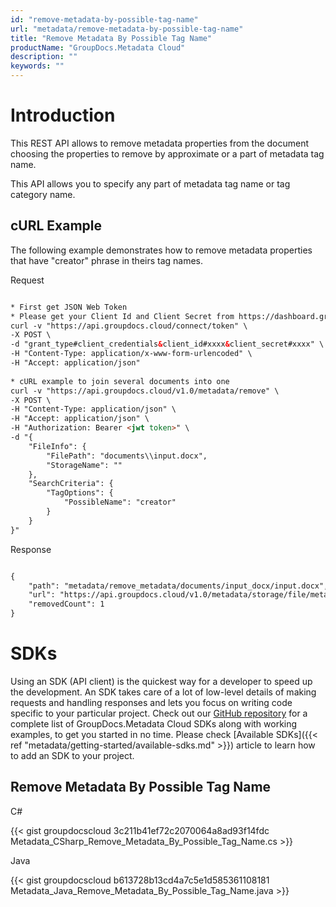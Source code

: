 ```yaml
---
id: "remove-metadata-by-possible-tag-name"
url: "metadata/remove-metadata-by-possible-tag-name"
title: "Remove Metadata By Possible Tag Name"
productName: "GroupDocs.Metadata Cloud"
description: ""
keywords: ""
---
```







# Introduction #

This REST API allows to remove metadata properties from the document choosing the properties to remove by approximate or a part of metadata tag name.

This API allows you to specify any part of metadata tag name or tag category name.

## cURL Example ##

The following example demonstrates how to remove metadata properties that have "creator" phrase in theirs tag names.


 Request

```html 

* First get JSON Web Token
* Please get your Client Id and Client Secret from https://dashboard.groupdocs.cloud/applications. Kindly place Client Id in "client_id" and Client Secret in "client_secret" argument.
curl -v "https://api.groupdocs.cloud/connect/token" \
-X POST \
-d "grant_type#client_credentials&client_id#xxxx&client_secret#xxxx" \
-H "Content-Type: application/x-www-form-urlencoded" \
-H "Accept: application/json"
   
* cURL example to join several documents into one
curl -v "https://api.groupdocs.cloud/v1.0/metadata/remove" \
-X POST \
-H "Content-Type: application/json" \
-H "Accept: application/json" \
-H "Authorization: Bearer <jwt token>" \
-d "{
    "FileInfo": {
        "FilePath": "documents\\input.docx",
        "StorageName": ""
    },
    "SearchCriteria": {
        "TagOptions": {
            "PossibleName": "creator"
        }
    }
}"

 ```


 Response

```html 

{
    "path": "metadata/remove_metadata/documents/input_docx/input.docx",
    "url": "https://api.groupdocs.cloud/v1.0/metadata/storage/file/metadata/remove_metadata/documents/input_docx/input.docx",
    "removedCount": 1
}

 ```



# SDKs #

Using an SDK (API client) is the quickest way for a developer to speed up the development. An SDK takes care of a lot of low-level details of making requests and handling responses and lets you focus on writing code specific to your particular project. Check out our [GitHub repository](https://github.com/groupdocs-metadata-cloud) for a complete list of GroupDocs.Metadata Cloud SDKs along with working examples, to get you started in no time. Please check [Available SDKs]({{< ref "metadata/getting-started/available-sdks.md" >}}) article to learn how to add an SDK to your project.

## Remove Metadata By Possible Tag Name ##


 C#



{{< gist groupdocscloud 3c211b41ef72c2070064a8ad93f14fdc Metadata_CSharp_Remove_Metadata_By_Possible_Tag_Name.cs >}}





 Java




{{< gist groupdocscloud b613728b13cd4a7c5e1d585361108181 Metadata_Java_Remove_Metadata_By_Possible_Tag_Name.java >}}




